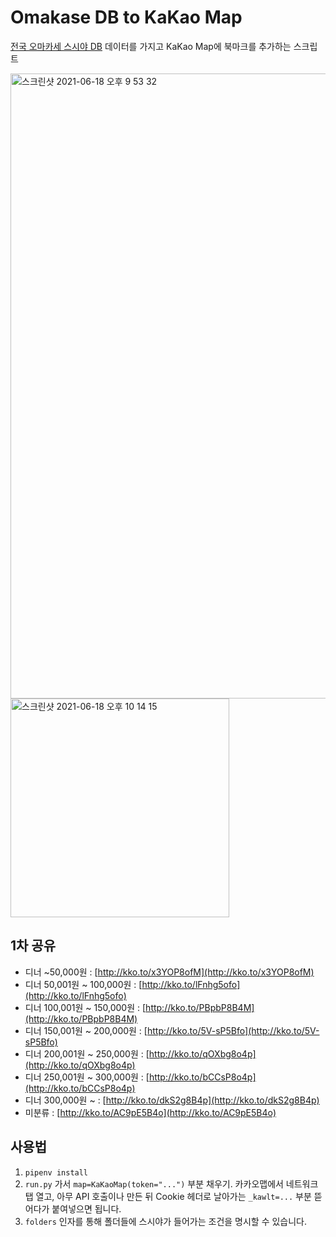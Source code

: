 # Omakase DB to KaKao Map
[전국 오마카세 스시야 DB](https://docs.google.com/spreadsheets/d/1BQqkb4NLZ0v2Ml1gAfamEqx9mie5MwZLCUbGH8IiUHE/edit#gid=0) 데이터를 가지고 KaKao Map에 북마크를 추가하는 스크립트

<img width="1000" alt="스크린샷 2021-06-18 오후 9 53 32" src="https://user-images.githubusercontent.com/21031883/122566568-a22b3a80-d082-11eb-892d-233d8b817a21.png">
<img width="350" alt="스크린샷 2021-06-18 오후 10 14 15" src="https://user-images.githubusercontent.com/21031883/122566482-8a53b680-d082-11eb-8062-6b73cd450623.png">

## 1차 공유
- 디너 ~50,000원 : [http://kko.to/x3YOP8ofM](http://kko.to/x3YOP8ofM)
- 디너 50,001원 ~ 100,000원 : [http://kko.to/lFnhg5ofo](http://kko.to/lFnhg5ofo)
- 디너 100,001원 ~ 150,000원 : [http://kko.to/PBpbP8B4M](http://kko.to/PBpbP8B4M)
- 디너 150,001원 ~ 200,000원 : [http://kko.to/5V-sP5Bfo](http://kko.to/5V-sP5Bfo)
- 디너 200,001원 ~ 250,000원 : [http://kko.to/qOXbg8o4p](http://kko.to/qOXbg8o4p)
- 디너 250,001원 ~ 300,000원 : [http://kko.to/bCCsP8o4p](http://kko.to/bCCsP8o4p)
- 디너 300,000원 ~ : [http://kko.to/dkS2g8B4p](http://kko.to/dkS2g8B4p)
- 미분류 : [http://kko.to/AC9pE5B4o](http://kko.to/AC9pE5B4o)

## 사용법
1. `pipenv install`
2. `run.py` 가서 `map=KaKaoMap(token="...")` 부분 채우기. 카카오맵에서 네트워크 탭 열고, 아무 API 호출이나 만든 뒤 Cookie 헤더로 날아가는 `_kawlt=...` 부분 뜯어다가 붙여넣으면 됩니다.
3. `folders` 인자를 통해 폴더들에 스시야가 들어가는 조건을 명시할 수 있습니다.
